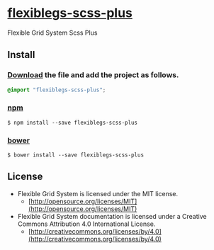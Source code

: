 # [flexiblegs-scss-plus](http://flexible.gs)

Flexible Grid System Scss Plus

## Install

### [Download](https://raw.githubusercontent.com/flexiblegs/flexiblegs-scss-plus/master/flexiblegs-scss-plus.scss) the file and add the project as follows.
```scss
@import "flexiblegs-scss-plus";
```

### [npm](https://www.npmjs.com/package/flexiblegs-scss-plus)
```
$ npm install --save flexiblegs-scss-plus
```

### [bower](http://bower.io/search/?q=flexiblegs-scss-plus)
```
$ bower install --save flexiblegs-scss-plus
```

## License
- Flexible Grid System is licensed under the MIT license.
  - [http://opensource.org/licenses/MIT](http://opensource.org/licenses/MIT)
- Flexible Grid System documentation is licensed under a Creative Commons Attribution 4.0 International License.
  - [http://creativecommons.org/licenses/by/4.0](http://creativecommons.org/licenses/by/4.0)
